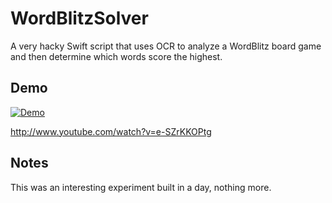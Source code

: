 # WordBlitzSolver

A very hacky Swift script that uses OCR to analyze a WordBlitz board game and then determine which words score the highest.

## Demo
[![Demo](http://img.youtube.com/vi/e-SZrKKOPtg/0.jpg)](http://www.youtube.com/watch?v=e-SZrKKOPtg "Video Demo")

http://www.youtube.com/watch?v=e-SZrKKOPtg

## Notes

This was an interesting experiment built in a day, nothing more.
